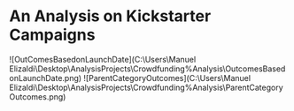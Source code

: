 # An Analysis on Kickstarter Campaigns
![OutComesBasedonLaunchDate](C:\Users\Manuel Elizaldi\Desktop\AnalysisProjects\Crowdfunding%Analysis\OutcomesBasedonLaunchDate.png)
![ParentCategoryOutcomes](C:\Users\Manuel Elizaldi\Desktop\AnalysisProjects\Crowdfunding%Analysis\ParentCategoryOutcomes.png)
